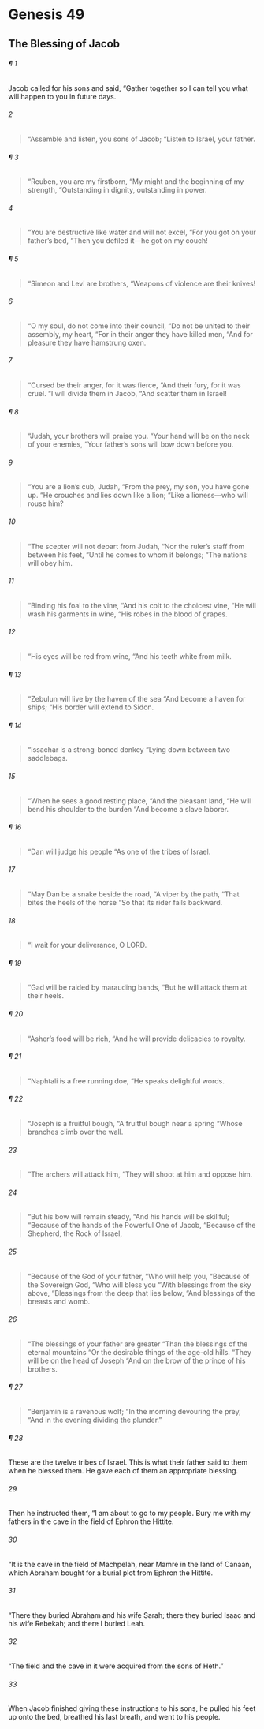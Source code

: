 # Genesis 49
## The Blessing of Jacob
###### ¶ 1
Jacob called for his sons and said, “Gather together so I can tell you what will happen to you in future days.
###### 2
> “Assemble and listen, you sons of Jacob;
> “Listen to Israel, your father.
###### ¶ 3
> “Reuben, you are my firstborn,
> “My might and the beginning of my strength,
> “Outstanding in dignity, outstanding in power.
###### 4
> “You are destructive like water and will not excel,
> “For you got on your father’s bed,
> “Then you defiled it—he got on my couch!
###### ¶ 5
> “Simeon and Levi are brothers,
> “Weapons of violence are their knives!
###### 6
> “O my soul, do not come into their council,
> “Do not be united to their assembly, my heart,
> “For in their anger they have killed men,
> “And for pleasure they have hamstrung oxen.
###### 7
> “Cursed be their anger, for it was fierce,
> “And their fury, for it was cruel.
> “I will divide them in Jacob,
> “And scatter them in Israel!
###### ¶ 8
> “Judah, your brothers will praise you.
> “Your hand will be on the neck of your enemies,
> “Your father’s sons will bow down before you.
###### 9
> “You are a lion’s cub, Judah,
> “From the prey, my son, you have gone up.
> “He crouches and lies down like a lion;
> “Like a lioness—who will rouse him?
###### 10
> “The scepter will not depart from Judah,
> “Nor the ruler’s staff from between his feet,
> “Until he comes to whom it belongs;
> “The nations will obey him.
###### 11
> “Binding his foal to the vine,
> “And his colt to the choicest vine,
> “He will wash his garments in wine,
> “His robes in the blood of grapes.
###### 12
> “His eyes will be red from wine,
> “And his teeth white from milk.
###### ¶ 13
> “Zebulun will live by the haven of the sea
> “And become a haven for ships;
> “His border will extend to Sidon.
###### ¶ 14
> “Issachar is a strong-boned donkey
> “Lying down between two saddlebags.
###### 15
> “When he sees a good resting place,
> “And the pleasant land,
> “He will bend his shoulder to the burden
> “And become a slave laborer.
###### ¶ 16
> “Dan will judge his people
> “As one of the tribes of Israel.
###### 17
> “May Dan be a snake beside the road,
> “A viper by the path,
> “That bites the heels of the horse
> “So that its rider falls backward.
###### 18
> “I wait for your deliverance, O LORD.
###### ¶ 19
> “Gad will be raided by marauding bands,
> “But he will attack them at their heels.
###### ¶ 20
> “Asher’s food will be rich,
> “And he will provide delicacies to royalty.
###### ¶ 21
> “Naphtali is a free running doe,
> “He speaks delightful words.
###### ¶ 22
> “Joseph is a fruitful bough,
> “A fruitful bough near a spring
> “Whose branches climb over the wall.
###### 23
> “The archers will attack him,
> “They will shoot at him and oppose him.
###### 24
> “But his bow will remain steady,
> “And his hands will be skillful;
> “Because of the hands of the Powerful One of Jacob,
> “Because of the Shepherd, the Rock of Israel,
###### 25
> “Because of the God of your father,
> “Who will help you,
> “Because of the Sovereign God,
> “Who will bless you
> “With blessings from the sky above,
> “Blessings from the deep that lies below,
> “And blessings of the breasts and womb.
###### 26
> “The blessings of your father are greater
> “Than the blessings of the eternal mountains
> “Or the desirable things of the age-old hills.
> “They will be on the head of Joseph
> “And on the brow of the prince of his brothers.
###### ¶ 27
> “Benjamin is a ravenous wolf;
> “In the morning devouring the prey,
> “And in the evening dividing the plunder.”
###### ¶ 28
These are the twelve tribes of Israel. This is what their father said to them when he blessed them. He gave each of them an appropriate blessing.
###### 29
Then he instructed them, “I am about to go to my people. Bury me with my fathers in the cave in the field of Ephron the Hittite.
###### 30
“It is the cave in the field of Machpelah, near Mamre in the land of Canaan, which Abraham bought for a burial plot from Ephron the Hittite.
###### 31
“There they buried Abraham and his wife Sarah; there they buried Isaac and his wife Rebekah; and there I buried Leah.
###### 32
“The field and the cave in it were acquired from the sons of Heth.”
###### 33
When Jacob finished giving these instructions to his sons, he pulled his feet up onto the bed, breathed his last breath, and went to his people.
